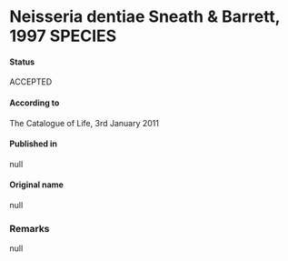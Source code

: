 # Neisseria dentiae Sneath & Barrett, 1997 SPECIES

#### Status
ACCEPTED

#### According to
The Catalogue of Life, 3rd January 2011

#### Published in
null

#### Original name
null

### Remarks
null
